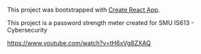 This project was bootstrapped with [Create React App](https://github.com/facebookincubator/create-react-app).

This project is a password strength meter created for SMU IS613 - Cybersecurity

https://www.youtube.com/watch?v=tH6xVg8ZXAQ
